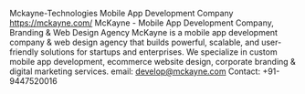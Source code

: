Mckayne-Technologies
Mobile App Development Company
https://mckayne.com/
McKayne - Mobile App Development Company, Branding & Web Design Agency
McKayne is a mobile app development company &amp; web design agency that builds powerful, scalable, and user-friendly solutions for startups and enterprises. We specialize in custom mobile app development,  ecommerce website design, corporate branding &amp; digital marketing services. 
email: develop@mckayne.com
Contact: +91-9447520016
